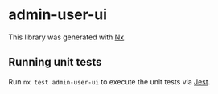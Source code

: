 # admin-user-ui

This library was generated with [Nx](https://nx.dev).

## Running unit tests

Run `nx test admin-user-ui` to execute the unit tests via [Jest](https://jestjs.io).

